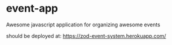# event-app
Awesome javascript application for organizing awesome events

should be deployed at: https://zod-event-system.herokuapp.com/
